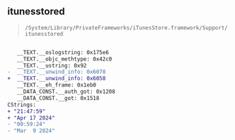## itunesstored

> `/System/Library/PrivateFrameworks/iTunesStore.framework/Support/itunesstored`

```diff

   __TEXT.__oslogstring: 0x175e6
   __TEXT.__objc_methtype: 0x42c0
   __TEXT.__ustring: 0x92
-  __TEXT.__unwind_info: 0x6078
+  __TEXT.__unwind_info: 0x6058
   __TEXT.__eh_frame: 0x1eb0
   __DATA_CONST.__auth_got: 0x1208
   __DATA_CONST.__got: 0x1518
CStrings:
+ "21:47:59"
+ "Apr 17 2024"
- "00:59:24"
- "Mar  9 2024"

```
